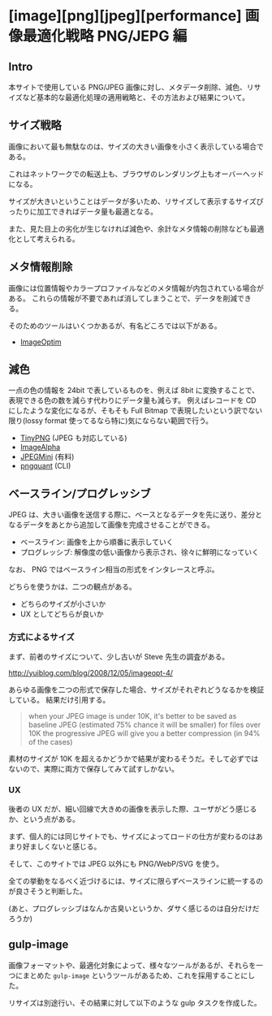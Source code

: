 # [image][png][jpeg][performance] 画像最適化戦略 PNG/JEPG 編

## Intro

本サイトで使用している PNG/JPEG 画像に対し、メタデータ削除、減色、リサイズなど基本的な最適化処理の適用戦略と、その方法および結果について。


## サイズ戦略

画像において最も無駄なのは、サイズの大きい画像を小さく表示している場合である。

これはネットワークでの転送上も、ブラウザのレンダリング上もオーバーヘッドになる。

サイズが大きいということはデータが多いため、リサイズして表示するサイズぴったりに加工できればデータ量も最適となる。

また、見た目上の劣化が生じなければ減色や、余計なメタ情報の削除なども最適化として考えられる。


## メタ情報削除

画像には位置情報やカラープロファイルなどのメタ情報が内包されている場合がある。
これらの情報が不要であれば消してしまうことで、データを削減できる。

そのためのツールはいくつかあるが、有名どころでは以下がある。

- [ImageOptim](https://imageoptim.com)


## 減色

一点の色の情報を 24bit で表しているものを、例えば 8bit に変換することで、表現できる色の数を減らす代わりにデータ量も減らす。
例えばレコードを CD にしたような変化になるが、そもそも Full Bitmap で表現したいという訳でない限り(lossy format 使ってるなら特に)気にならない範囲で行う。

- [TinyPNG](https://tinypng.com/) (JPEG も対応している)
- [ImageAlpha](https://pngmini.com/)
- [JPEGMini](http://www.jpegmini.com/) (有料)
- [pngquant](http://pngquant.org/) (CLI)


## ベースライン/プログレッシブ

JPEG は、大きい画像を送信する際に、ベースとなるデータを先に送り、差分となるデータをあとから追加して画像を完成させることができる。

- ベースライン: 画像を上から順番に表示していく
- プログレッシブ: 解像度の低い画像から表示され、徐々に鮮明になっていく

なお、 PNG ではベースライン相当の形式をインタレースと呼ぶ。

どちらを使うかは、二つの観点がある。

- どちらのサイズが小さいか
- UX としてどちらが良いか


### 方式によるサイズ

まず、前者のサイズについて、少し古いが Steve 先生の調査がある。

http://yuiblog.com/blog/2008/12/05/imageopt-4/

あらゆる画像を二つの形式で保存した場合、サイズがそれぞれどうなるかを検証している。
結果だけ引用する。

> when your JPEG image is under 10K, it's better to be saved as baseline JPEG (estimated 75% chance it will be smaller)
  for files over 10K the progressive JPEG will give you a better compression (in 94% of the cases)

素材のサイズが 10K を超えるかどうかで結果が変わるそうだ。そして必ずではないので、実際に両方で保存してみて試すしかない。


### UX

後者の UX だが、細い回線で大きめの画像を表示した際、ユーザがどう感じるか、という点がある。

まず、個人的には同じサイトでも、サイズによってロードの仕方が変わるのはあまり好ましくないと感じる。

そして、このサイトでは JPEG 以外にも PNG/WebP/SVG を使う。

全ての挙動をなるべく近づけるには、サイズに限らずベースラインに統一するのが良さそうと判断した。

(あと、プログレッシブはなんか古臭いというか、ダサく感じるのは自分だけだろうか)


## gulp-image

画像フォーマットや、最適化対象によって、様々なツールがあるが、それらを一つにまとめた `gulp-image` というツールがあるため、これを採用することにした。

リサイズは別途行い、その結果に対して以下のような gulp タスクを作成した。


